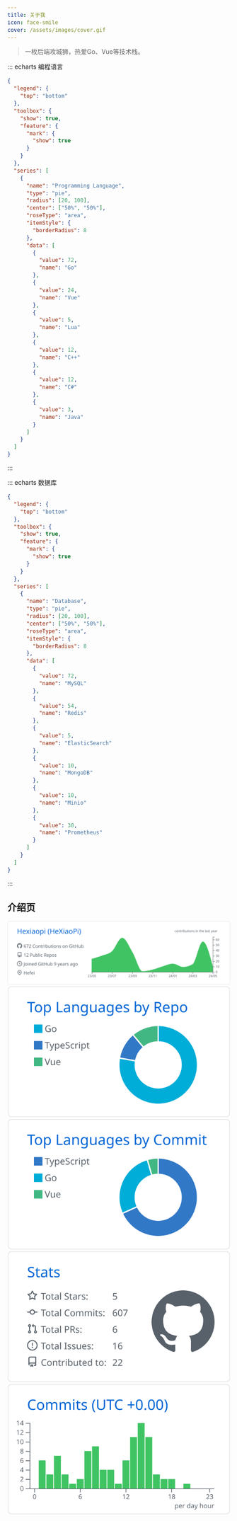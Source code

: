 ```yaml
---
title: 关于我
icon: face-smile
cover: /assets/images/cover.gif
---
```


<!-- more -->

> 一枚后端攻城狮，热爱Go、Vue等技术栈。

::: echarts 编程语言

```json
{
  "legend": {
    "top": "bottom"
  },
  "toolbox": {
    "show": true,
    "feature": {
      "mark": {
        "show": true
      }
    }
  },
  "series": [
    {
      "name": "Programming Language",
      "type": "pie",
      "radius": [20, 100],
      "center": ["50%", "50%"],
      "roseType": "area",
      "itemStyle": {
        "borderRadius": 8
      },
      "data": [
        {
          "value": 72,
          "name": "Go"
        },
        {
          "value": 24,
          "name": "Vue"
        },
        {
          "value": 5,
          "name": "Lua"
        },
        {
          "value": 12,
          "name": "C++"
        },
        {
          "value": 12,
          "name": "C#"
        },
        {
          "value": 3,
          "name": "Java"
        }
      ]
    }
  ]
}
```

:::


::: echarts 数据库

```json
{
  "legend": {
    "top": "bottom"
  },
  "toolbox": {
    "show": true,
    "feature": {
      "mark": {
        "show": true
      }
    }
  },
  "series": [
    {
      "name": "Database",
      "type": "pie",
      "radius": [20, 100],
      "center": ["50%", "50%"],
      "roseType": "area",
      "itemStyle": {
        "borderRadius": 8
      },
      "data": [
        {
          "value": 72,
          "name": "MySQL"
        },
        {
          "value": 54,
          "name": "Redis"
        },
        {
          "value": 5,
          "name": "ElasticSearch"
        },
        {
          "value": 10,
          "name": "MongoDB"
        },
        {
          "value": 10,
          "name": "Minio"
        },
        {
          "value": 30,
          "name": "Prometheus"
        }
      ]
    }
  ]
}
```

:::


## 介绍页

![profile-details](https://raw.githubusercontent.com/Hexiaopi/Hexiaopi/master/profile-summary-card-output/github/0-profile-details.svg)
![profile-language](https://raw.githubusercontent.com/Hexiaopi/Hexiaopi/master/profile-summary-card-output/github/1-repos-per-language.svg)
![commit-language](https://raw.githubusercontent.com/Hexiaopi/Hexiaopi/master/profile-summary-card-output/github/2-most-commit-language.svg)
![stats](https://raw.githubusercontent.com/Hexiaopi/Hexiaopi/master/profile-summary-card-output/github/3-stats.svg)
![time](https://raw.githubusercontent.com/Hexiaopi/Hexiaopi/master/profile-summary-card-output/github/4-productive-time.svg)
